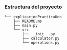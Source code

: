 
### Estructura del proyecto

```
└── explicacionPracticaUno
    ├── README.ms
    ├── main.py
    └── src
        ├── __init__.py
        ├── calculator.py
        └── operations.py
```